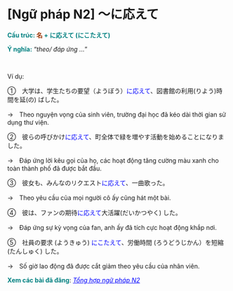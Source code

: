 # [Ngữ pháp N2] ～に応えて
<div class="entry-content">
<p><strong><span style="color: #008080;">Cấu trúc: <span style="color: #993300;">名</span> + に応えて (にこたえて)</span></strong></p>
<p><strong><span style="color: #008080;">Ý nghĩa:</span></strong> “<em>theo/ đáp ứng …</em>”</p>
<p><!-- inside_article4_japanese_responsive --><br/>
<ins class="adsbygoogle adslot_1" data-ad-client="ca-pub-2233580070484357" data-ad-slot="4413057825" style="display: inline-block;"></ins><br/>
<script>// <![CDATA[
(adsbygoogle = window.adsbygoogle || []).push({});
// ]]&gt;</script></p>
<p>Ví dụ:</p>
<p>①　大学は、学生たちの要望（ようぼう）<span style="color: #0000ff;">に応えて</span>、図書館の利用(りよう)時間を延(の) ばした。</p>
<p>→　Theo nguyện vọng của sinh viên, trường đại học đã kéo dài thời gian sử dụng thư viện.</p>
<p>②　彼らの呼びかけ<span style="color: #0000ff;">に応えて</span>、町全体で緑を増やす活動を始めることになりました。</p>
<p>→　Đáp ứng lời kêu gọi của họ, các hoạt động tăng cường màu xanh cho toàn thành phố đã được bắt đầu.</p>
<p>③　彼女も、みんなのリクエスト<span style="color: #0000ff;">に応えて</span>、一曲歌った。</p>
<p>→　Theo yêu cầu của mọi người cô ấy cũng hát một bài.</p>
<p>④　彼は、ファンの期待<span style="color: #0000ff;">に応えて</span>大活躍(だいかつやく) した。</p>
<p>→　Đáp ứng sự kỳ vọng của fan, anh ấy đã tích cực hoạt động khắp nơi.</p>
<p>⑤　社員の要求 (ようきゅう) <span style="color: #0000ff;">にこたえて</span>、労働時間 (ろうどうじかん）を短縮(たんしゅく) した。</p>
<p>→　Số giờ lao động đã được cắt giảm theo yêu cầu của nhân viên.</p>
<p><strong><span style="color: #008080;">Xem các bài đã đăng</span></strong>: <span style="color: #0000ff;"><em><a href="https://bikae.net/ngu-phap/tong-hop-ngu-phap-n2/" style="color: #0000ff;" target="_blank">Tổng hợp ngữ pháp N2</a></em></span></p>

</div>